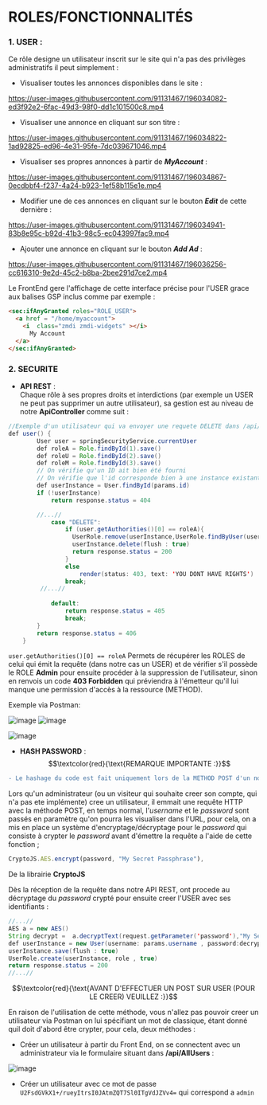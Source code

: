 # ROLES/FONCTIONNALITÉS
### 1. USER :
Ce rôle designe un utilisateur inscrit sur le site qui n'a pas des privilèges administratifs il peut simplement :
- Visualiser toutes les annonces disponibles dans le site :

https://user-images.githubusercontent.com/91131467/196034082-ed3f92e2-6fac-49d3-98f0-dd1c101500c8.mp4

- Visualiser une annonce en cliquant sur son titre :

https://user-images.githubusercontent.com/91131467/196034822-1ad92825-ed96-4e31-95fe-7dc039671046.mp4

- Visualiser ses propres annonces à partir de ***MyAccount*** : 

https://user-images.githubusercontent.com/91131467/196034867-0ecdbbf4-f237-4a24-b923-1ef58b115e1e.mp4

- Modifier une de ces annonces en cliquant sur le bouton ***Edit*** de cette dernière :

https://user-images.githubusercontent.com/91131467/196034941-83b8e95c-b92d-41b3-98c5-ec043997fac9.mp4

- Ajouter une annonce en cliquant sur le bouton ***Add Ad*** :

https://user-images.githubusercontent.com/91131467/196036256-cc616310-9e2d-45c2-b8ba-2bee291d7ce2.mp4

Le FrontEnd gere l'affichage de cette interface précise pour l'USER grace aux balises GSP inclus comme par exemple : 
```html
<sec:ifAnyGranted roles="ROLE_USER">
  <a href = "/home/myaccount">
    <i  class="zmdi zmdi-widgets" ></i>
      My Account
  </a>
</sec:ifAnyGranted>
```
### 2. SECURITE
- **API REST** :  
Chaque rôle à ses propres droits et interdictions (par exemple un USER ne peut pas supprimer un autre utilisateur), sa gestion est au niveau de notre **ApiController** comme suit :
```java
//Exemple d'un utilisateur qui va envoyer une requete DELETE dans /api/user/id
def user() {
        User user = springSecurityService.currentUser
        def roleA = Role.findById(1).save()
        def roleU = Role.findById(2).save()
        def roleM = Role.findById(3).save()
        // On vérifie qu'un ID ait bien été fourni
        // On vérifie que l'id corresponde bien à une instance existante
        def userInstance = User.findById(params.id)
        if (!userInstance)
            return response.status = 404

        //...//
            case "DELETE":
                if (user.getAuthorities()[0] == roleA){
                  UserRole.remove(userInstance,UserRole.findByUser(userInstance).getRole())
                  userInstance.delete(flush : true)
                  return response.status = 200
                }
                else
                    render(status: 403, text: 'YOU DONT HAVE RIGHTS')
                break;
         //...//
         
            default:
                return response.status = 405
                break;
        }
        return response.status = 406
    }
```
`user.getAuthorities()[0] == roleA` Permets de récupérer les ROLES de celui qui émit la requête (dans notre cas un USER) et de vérifier s'il possède le ROLE **Admin** pour ensuite procéder à la suppression de l'utilisateur, sinon en renvois un code **403 Forbidden** qui préviendra à l'émetteur qu'il lui manque une permission d'accès à la ressource (METHOD).

Exemple via Postman: 

![image](https://user-images.githubusercontent.com/91131467/196038765-e464cfcd-ac2c-42e0-b915-d72a12136398.png) ![image](https://user-images.githubusercontent.com/91131467/196038906-dfc24522-d0cf-4efe-a999-a514592d5b3b.png)

![image](https://user-images.githubusercontent.com/91131467/196039003-28f4546e-7fde-4a7e-8bfd-b6759a6182f7.png)

- **HASH PASSWORD** : 
$$\textcolor{red}{\text{REMARQUE IMPORTANTE :}}$$

```diff
- Le hashage du code est fait uniquement lors de la METHOD POST d'un nouvel utilisateur pour faciliter les tests via postman pour les autres cas ou une modification de password est requise.
```

Lors qu'un administrateur (ou un visiteur qui souhaite creer son compte, qui n'a pas ete implémente) cree un utilisateur, il emmait une requête HTTP avec la méthode POST, en temps normal, l'*username* et le *password* sont passés en paramètre qu'on pourra les visualiser dans l'URL, pour cela, on a mis en place un système d'encryptage/décryptage pour le *password* qui consiste à crypter le *password* avant d'émettre la requête a l'aide de cette fonction ;

```javascript
CryptoJS.AES.encrypt(password, "My Secret Passphrase"),
```
De la librairie **CryptoJS**

Dès la réception de la requête dans notre API REST, ont procede au décryptage du *password* crypté pour ensuite creer l'USER avec ses identifiants : 

```java
//...//
AES a = new AES()
String decrypt =  a.decryptText(request.getParameter('password'),"My Secret Passphrase")
def userInstance = new User(username: params.username , password:decrypt)
userInstance.save(flush : true)
UserRole.create(userInstance, role , true)
return response.status = 200
//...//
```
$$\textcolor{red}{\text{AVANT D'EFFECTUER UN POST SUR USER (POUR LE CREER) VEUILLEZ :}}$$

En raison de l'utilisation de cette méthode, vous n'allez pas pouvoir creer un utilisateur via Postman on lui spécifiant un mot de classique, étant donné quil doit d'abord être crypter, pour cela, deux méthodes :

 - Créer un utilisateur à partir du Front End, on se connectent avec un administrateur via le formulaire situant dans **/api/AllUsers** : 

![image](https://user-images.githubusercontent.com/91131467/196044445-45a75ea1-54ea-407a-8e75-a221c272c448.png)

 - Créer un utilisateur avec ce mot de passe `U2FsdGVkX1+/rueyItrsI0JAtmZQT7Sl0ITgVdJZVv4=` qui correspond a `admin`



